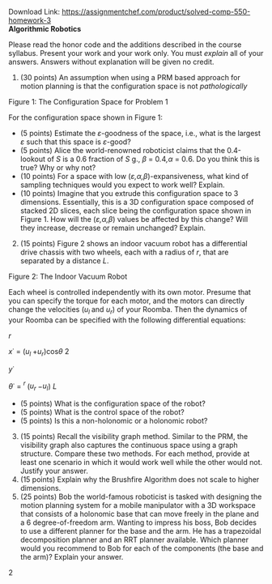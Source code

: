 Download Link: https://assignmentchef.com/product/solved-comp-550-homework-3
<br>
<strong>Algorithmic Robotics </strong>




Please read the honor code and the additions described in the course syllabus. Present your work and your work only. You must <em>explain </em>all of your answers. Answers without explanation will be given no credit.

<ol>

 <li>(30 points) An assumption when using a PRM based approach for motion planning is that the configuration space is not <em>pathologically </em></li>

</ol>

Figure 1: The Configuration Space for Problem 1

For the configuration space shown in Figure 1:

<ul>

 <li>(5 points) Estimate the <em>ε</em>-goodness of the space, i.e., what is the largest <em>ε </em>such that this space is <em>ε</em>-good?</li>

 <li>(5 points) Alice the world-renowned roboticist claims that the 0.4-lookout of <em>S </em>is a 0.6 fraction of <em>S </em>g., <em>β </em>= 0<em>.</em>4<em>,α </em>= 0<em>.</em>6. Do you think this is true? Why or why not?</li>

 <li>(10 points) For a space with low (<em>ε</em><em>,α</em><em>,β</em>)-expansiveness, what kind of sampling techniques would you expect to work well? Explain.</li>

 <li>(10 points) Imagine that you extrude this configuration space to 3 dimensions. Essentially, this is a 3D configuration space composed of stacked 2D slices, each slice being the configuration space shown in Figure 1. How will the (<em>ε</em><em>,α</em><em>,β</em>) values be affected by this change? Will they increase, decrease or remain unchanged? Explain.</li>

</ul>

<ol start="2">

 <li>(15 points) Figure 2 shows an indoor vacuum robot has a differential drive chassis with two wheels, each with a radius of <em>r</em>, that are separated by a distance <em>L</em>.</li>

</ol>

Figure 2: The Indoor Vacuum Robot

Each wheel is controlled independently with its own motor. Presume that you can specify the torque for each motor, and the motors can directly change the velocities (<em>u<sub>l </sub></em>and <em>u<sub>r</sub></em>) of your Roomba. Then the dynamics of your Roomba can be specified with the following differential equations:

<em>r</em>

<em>x</em>˙ = (<em>u<sub>l </sub></em>+<em>u<sub>r</sub></em>)cos<em>θ </em>2

<em>y</em>˙

<em>θ</em>˙ = <em><sup>r </sup></em>(<em>u<sub>r </sub></em>−<em>u<sub>l</sub></em>) <em>L</em>

<ul>

 <li>(5 points) What is the configuration space of the robot?</li>

 <li>(5 points) What is the control space of the robot?</li>

 <li>(5 points) Is this a non-holonomic or a holonomic robot?</li>

</ul>

<ol start="3">

 <li>(15 points) Recall the visibility graph method. Similar to the PRM, the visibility graph also captures the continuous space using a graph structure. Compare these two methods. For each method, provide at least one scenario in which it would work well while the other would not. Justify your answer.</li>

 <li>(15 points) Explain why the Brushfire Algorithm does not scale to higher dimensions.</li>

 <li>(25 points) Bob the world-famous roboticist is tasked with designing the motion planning system for a mobile manipulator with a 3D workspace that consists of a holonomic base that can move freely in the plane and a 6 degree-of-freedom arm. Wanting to impress his boss, Bob decides to use a different planner for the base and the arm. He has a trapezoidal decomposition planner and an RRT planner available. Which planner would you recommend to Bob for each of the components (the base and the arm)? Explain your answer.</li>

</ol>

2